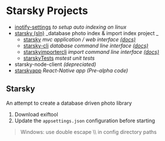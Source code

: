 # Starsky Projects
 - [inotify-settings](inotify-settings) _to setup auto indexing on linux_
 - [starsky (sln)](starsky) _database photo index & import index project _
   - [starsky](starsky/starsky)  _mvc application / web interface [(docs)](starsky/starsky/readme.md)_
   - [starsky-cli](starsky/starsky-cli)  _database command line interface [(docs)](starsky/starsky-cli/readme.md)_
   - [starskyimportercli](starsky/starskyimportercli)  _import command line interface [(docs)](starsky/starskyimportercli/readme.md)_
   - [starskyTests](starsky/starskyTests)  _mstest unit tests_
 - starsky-node-client  _(depreciated)_
 - [starskyapp](starskyapp) _React-Native app (Pre-alpha code)_

## Starsky   
An attempt to create a database driven photo library

1. Download exiftool
2. Update the `appsettings.json` configuration before starting
> Windows: use double escape \\\\ in config directory paths
